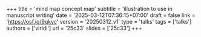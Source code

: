 +++
title = 'mind map concept map'
subtitle = 'illustration to use in manuscript writing'
date = '2025-03-12T07:36:15+07:00'
draft = false
link = 'https://osf.io/9qkvc'
version = '20250312_v1'
type = 'talks'
tags = ['talks']
authors = ['viridi']
url = '25c33'
slides = ['25c33']
+++
